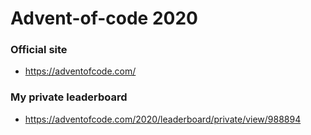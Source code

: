 # Advent-of-code 2020

### Official site

* https://adventofcode.com/

### My private leaderboard

* https://adventofcode.com/2020/leaderboard/private/view/988894

